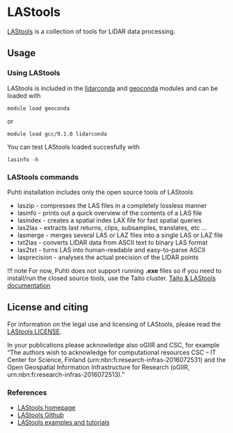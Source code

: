 # LAStools

[LAStools](https://rapidlasso.com/lastools) is a collection of tools for LiDAR data processing. 

## Usage

### Using LAStools

LAStools is included in the [lidarconda](../apps/lidarconda.md) and [geoconda](../apps/geoconda.md) modules and can be loaded with

`module load geoconda`

or 

`module load gcc/9.1.0 lidarconda`

You can test LAStools loaded succesfully with

`lasinfo -h`

### LAStools commands

Puhti installation includes only the open source tools of LAStools

* laszip - compresses the LAS files in a completely lossless manner
* lasinfo - prints out a quick overview of the contents of a LAS file
* lasindex - creates a spatial index LAX file for fast spatial queries
* las2las - extracts last returns, clips, subsamples, translates, etc ...
* lasmerge - merges several LAS or LAZ files into a single LAS or LAZ file
* txt2las - converts LIDAR data from ASCII text to binary LAS format
* las2txt - turns LAS into human-readable and easy-to-parse ASCII
* lasprecision - analyses the actual precision of the LIDAR points

!!! note
    For now, Puhti does not support running __.exe__ files so if you need to install/run the closed source tools, use the Taito cluster. [Taito & LAStools documentation](https://research.csc.fi/-/lastools)


## License and citing

For information on the legal use and licensing of LAStools, please read the [LAStools LICENSE](http://lastools.org/LICENSE.txt).

In your publications please acknowledge also oGIIR and CSC, for example “The authors wish to acknowledge for computational resources CSC – IT Center for Science, Finland (urn:nbn:fi:research-infras-2016072531) and the Open Geospatial Information Infrastructure for Research (oGIIR, urn:nbn:fi:research-infras-2016072513).”

### References

* [LAStools homepage](https://rapidlasso.com/lastools/)
* [LAStools Github](https://github.com/LAStools/LAStools)
* [LAStools examples and tutorials](https://rapidlasso.com/category/tutorials/)
